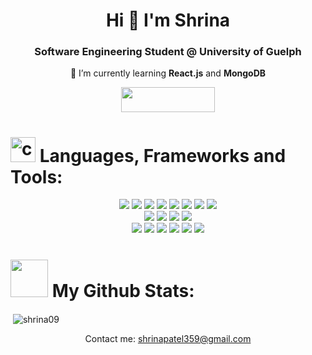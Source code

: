 <h1 align="center">Hi 👋 I'm Shrina</h1>
<h3 align="center">Software Engineering Student @ University of Guelph</h3>

<p align="center">🌱 I’m currently learning <strong>React.js</strong> and <strong>MongoDB</strong></p>
<p align="center">
  <a href="https://www.linkedin.com/in/shrina359/">
    <img src="https://img.shields.io/badge/LinkedIn-0077B5?style=for-the-badge&logo=linkedin&logoColor=white" width="150" height="40">
  </a>
</p>


# <img src="https://media4.giphy.com/media/v1.Y2lkPTc5MGI3NjExMjNmZjdmZWE4Y2M0MTRkMTI0ZGNlNzI1MDEzZWMwMzgzYWJkMmQ3OCZlcD12MV9pbnRlcm5hbF9naWZzX2dpZklkJmN0PXM/UVG0BN8TOMKkPOJS6e/giphy.gif" alt="coding" width="40"> Languages, Frameworks and Tools:

<p>
<div align="center">
  <img src="https://img.shields.io/badge/Python-B0DAFF?style=for-the-badge&logo=python&logoColor=black">
  <img src="https://img.shields.io/badge/Java-B0DAFF?style=for-the-badge&logo=openjdk&logoColor=black">
  <img src="https://img.shields.io/badge/C-B0DAFF?style=for-the-badge&logo=c&logoColor=black">
  <img src="https://img.shields.io/badge/Javascript-B0DAFF?style=for-the-badge&logo=javascript&logoColor=black">  
  <img src="https://img.shields.io/badge/HTML-B0DAFF?style=for-the-badge&logo=html5&logoColor=black">
  <img src="https://img.shields.io/badge/CSS-B0DAFF?&style=for-the-badge&logo=css3&logoColor=black">
  <img src="https://img.shields.io/badge/R-B0DAFF?style=for-the-badge&logo=r&logoColor=black">
  <img src="https://img.shields.io/badge/SQLite-B0DAFF?style=for-the-badge&logo=sqLite&logoColor=black">
  
</div>
 <div align="center">
 <img src="https://img.shields.io/badge/jQuery-19A7CE?style=for-the-badge&logo=jquery&logoColor=white">
 <img src="https://img.shields.io/badge/Bootstrap-19A7CE?style=for-the-badge&logo=bootstrap&logoColor=white">
 <img src="https://img.shields.io/badge/Node.js-19A7CE?style=for-the-badge&logo=node.js&logoColor=white">
 <img src="https://img.shields.io/badge/Express.js-19A7CE?style=for-the-badge">

 </div>
 
 <div align="center">
  <img src="https://img.shields.io/badge/GIT-146C94?style=for-the-badge&logo=git&logoColor=white">
  <img src="https://img.shields.io/badge/GitLab-146C94?style=for-the-badge&logo=gitlab&logoColor=white">
  <img src="https://img.shields.io/badge/GNU%20Bash-146C94?style=for-the-badge&logo=GNU%20Bash&logoColor=white">
  <img src="https://img.shields.io/badge/Visual_Studio_Code-146C94?style=for-the-badge&logo=visual%20studio%20code&logoColor=white">
  <img src="https://img.shields.io/badge/Trello-146C94?style=for-the-badge&logo=trello&logoColor=white">
  <img src="https://img.shields.io/badge/Slack-146C94?style=for-the-badge&logo=slack&logoColor=white">
 </div>
 </p>

# <img src="https://media4.giphy.com/media/QpyF0jsO26GWKTWctv/200w.webp?cid=ecf05e470zgds68fehqnyyx3a4vqvyu92slkacx8c4b4phti&ep=v1_stickers_search&rid=200w.webp&ct=s" width="60" height="60"> My Github Stats:

<p>&nbsp;<img align="center" src="https://github-readme-stats.vercel.app/api?username=shrina09&show_icons=true&theme=vision-friendly-dark" alt="shrina09" /></p>


<p align="center">Contact me: <a href="mailto: shrinapatel359@gmail.com">shrinapatel359@gmail.com</a></p>
</div>
